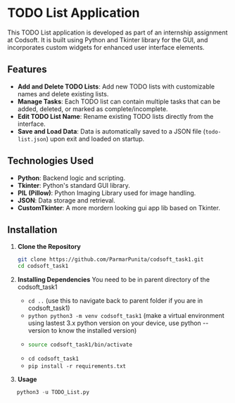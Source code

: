 # TODO List Application

This TODO List application is developed as part of an internship assignment at Codsoft. It is built using Python and Tkinter library for the GUI, and incorporates custom widgets for enhanced user interface elements.

## Features

- **Add and Delete TODO Lists**: Add new TODO lists with customizable names and delete existing lists.
- **Manage Tasks**: Each TODO list can contain multiple tasks that can be added, deleted, or marked as complete/incomplete.
- **Edit TODO List Name**: Rename existing TODO lists directly from the interface.
- **Save and Load Data**: Data is automatically saved to a JSON file (`todo-list.json`) upon exit and loaded on startup.

## Technologies Used

- **Python**: Backend logic and scripting.
- **Tkinter**: Python's standard GUI library.
- **PIL (Pillow)**: Python Imaging Library used for image handling.
- **JSON**: Data storage and retrieval.
- **CustomTkinter**: A more mordern looking gui app lib based on Tkinter.

## Installation

1. **Clone the Repository**

   ```bash
   git clone https://github.com/ParmarPunita/codsoft_task1.git
   cd codsoft_task1
   ```

2. **Installing Dependencies**
   You need to be in parent directory of the codsoft_task1
     - ```cd ..``` (use this to navigate back to parent folder if you are in codsoft_task1)
     - ```python python3 -m venv codsoft_task1``` (make a virtual environment using lastest 3.x python version on your device, use python --version to know the installed version)
     - ```bash (use activate.fish if you are using fish shell)
       source codsoft_task1/bin/activate
       ```
     - ```cd codsoft_task1```
     - ```pip install -r requirements.txt```

3. **Usage**

  ```python
     python3 -u TODO_List.py
  ```

  
